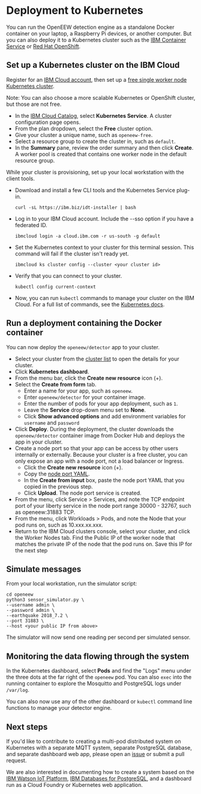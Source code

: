 # Deployment to Kubernetes

You can run the OpenEEW detection engine as a standalone Docker container on your laptop, a Raspberry Pi devices, or another computer. But you can also deploy it to a Kubernetes cluster such as the [IBM Container Service](https://www.ibm.com/cloud/container-service/) or [Red Hat OpenShift](https://www.ibm.com/cloud/openshift).

## Set up a Kubernetes cluster on the IBM Cloud

Register for an [IBM Cloud account](https://developer.ibm.com/dwwi/jsp/register.jsp?eventid=cfc-2020-projects), then set up a [free single worker node Kubernetes cluster](https://cloud.ibm.com/docs/containers?topic=containers-getting-started#clusters_gs).

Note: You can also choose a more scalable Kubernetes or OpenShift cluster, but those are not free.

* In the [IBM Cloud Catalog](https://cloud.ibm.com/catalog?category=containers), select **Kubernetes Service**. A cluster configuration page opens.
* From the plan dropdown, select the **Free** cluster option.
* Give your cluster a unique name, such as `openeew-free`.
* Select a resource group to create the cluster in, such as `default`.
* In the **Summary** pane, review the order summary and then click **Create**. A worker pool is created that contains one worker node in the default resource group.

While your cluster is provisioning, set up your local workstation with the client tools.

* Download and install a few CLI tools and the Kubernetes Service plug-in.

  ```shell-script
  curl -sL https://ibm.biz/idt-installer | bash
  ```

* Log in to your IBM Cloud account. Include the --sso option if you have a federated ID.

  ```shell-script
  ibmcloud login -a cloud.ibm.com -r us-south -g default
  ```

* Set the Kubernetes context to your cluster for this terminal session. This command will fail if the cluster isn't ready yet.

  ```shell-script
  ibmcloud ks cluster config --cluster <your cluster id>
  ```

* Verify that you can connect to your cluster.

  ```shell-script
  kubectl config current-context
  ```

* Now, you can run `kubectl` commands to manage your cluster on the IBM Cloud. For a full list of commands, see the [Kubernetes docs](https://kubectl.docs.kubernetes.io/).

## Run a deployment containing the Docker container

You can now deploy the `openeew/detector` app to your cluster.

* Select your cluster from the [cluster list](https://cloud.ibm.com/kubernetes/clusters) to open the details for your cluster.
* Click **Kubernetes dashboard**.
* From the menu bar, click the **Create new resource** icon (+).
* Select the **Create from form** tab.
  * Enter a name for your app, such as `openeew`.
  * Enter `openeew/detector` for your container image.
  * Enter the number of pods for your app deployment, such as `1`.
  * Leave the **Service** drop-down menu set to **None**.
  * Click **Show advanced options** and add environment variables for `username` and `password`
* Click **Deploy**. During the deployment, the cluster downloads the `openeew/detector` container image from Docker Hub and deploys the app in your cluster.
* Create a node port so that your app can be access by other users internally or externally. Because your cluster is a free cluster, you can only expose an app with a node port, not a load balancer or Ingress.
  * Click the **Create new resource** icon (+).
  * Copy the [node port YAML](openeew.yaml).
  * In the **Create from input** box, paste the node port YAML that you copied in the previous step.
  * Click **Upload**. The node port service is created.
* From the menu, click Service > Services, and note the TCP endpoint port of your liberty service in the node port range 30000 - 32767, such as openeew:31883 TCP.
* From the menu, click Workloads > Pods, and note the Node that your pod runs on, such as 10.xxx.xx.xxx.
* Return to the IBM Cloud clusters console, select your cluster, and click the Worker Nodes tab. Find the Public IP of the worker node that matches the private IP of the node that the pod runs on. Save this IP for the next step

## Simulate messages

From your local workstation, run the simulator script:

```shell-script
cd openeew
python3 sensor_simulator.py \
--username admin \
--password admin \
--earthquake 2018_7.2 \
--port 31883 \
--host <your public IP from above>
```

The simulator will now send one reading per second per simulated sensor.

## Monitoring the data flowing through the system

In the Kubernetes dashboard, select **Pods** and find the "Logs" menu under the three dots at the far right of the `openeew` pod. You can also `exec` into the running container to explore the Mosquitto and PostgreSQL logs under `/var/log`.

You can also now use any of the other dashboard or `kubectl` command line functions to manage your detector engine.

## Next steps

If you'd like to contribute to creating a multi-pod distributed system on Kubernetes with a separate MQTT system, separate PostgreSQL database, and separate dashboard web app, please open an [issue](https://github.com/openeew/openeew-detection/issues) or submit a pull request. 

We are also interested in documenting how to create a system based on the [IBM Watson IoT Platform](https://cloud.ibm.com/catalog/services/internet-of-things-platform), [IBM Databases for PostgreSQL](https://cloud.ibm.com/catalog/services/databases-for-postgresql), and a dashboard run as a Cloud Foundry or Kubernetes web application.
